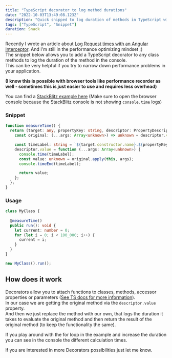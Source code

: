 ```yaml
---
title: "TypeScript decorator to log method durations"
date: "2022-10-03T13:49:08.123Z"
description: "Quick snipped to log duration of methods in TypeScript with zero effort"
tags: ["TypeScript", "Snippet"]
duration: Snack
---
```


Recently I wrote an article about [Log Request times with an Angular Interceptor](/angular-trace-request-time). And I'm 
still in the performance optimizing mindset ;)  
The snippet below allows you to add a TypeScript decorator to any class methods to log the duration of the method in the console.  
This can be very helpful if you try to narrow down performance problems in your application.

**(I know this is possible with browser tools like performance recorder as well - sometimes this is just easier to use and requires less overhead)**

You can find a [StackBlitz example here](https://stackblitz.com/edit/typescript-5ra22l?file=index.ts) (Make sure to open the 
browser console because the StackBlitz console is not showing `console.time` logs)

### Snippet
```typescript
function measureTime() {
  return (target: any, propertyKey: string, descriptor: PropertyDescriptor) => {
    const original: (...args: Array<unknown>) => unknown = descriptor.value;

    const timeLabel: string = `${target.constructor.name}.${propertyKey}`;
    descriptor.value = function (...args: Array<unknown>) {
      console.time(timeLabel);
      const value: unknown = original.apply(this, args);
      console.timeEnd(timeLabel);

      return value;
    };
  };
}
```

### Usage
```typescript
class MyClass {
  
  @measureTime()
  public run(): void {
    let current: number = 0;
    for (let i = 0; i < 100_000; i++) {
      current = i;
    }
  }
}

new MyClass().run();
```

## How does it work
Decorators allow you to attach functions to classes, methods, accessor properties or parameters 
([See TS docs for more information](https://www.typescriptlang.org/docs/handbook/decorators.html)).  
In our case we are getting the original method via the `descriptor.value` property.  
And then we just replace the method with our own, that logs the duration it takes to evaluate the original method and then return 
the result of the original method (to keep the functionality the same).

If you play around with the for loop in the example and increase the duration you can see in the console the different 
calculation times.

If you are interested in more Decorators possibilities just let me know.
